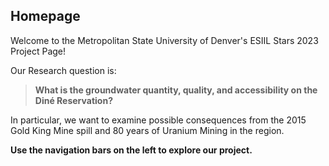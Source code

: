 ## Homepage

Welcome to the Metropolitan State University of Denver's ESIIL Stars 2023 Project Page!

Our Research question is: 

> **What is the groundwater quantity, quality, and accessibility on the Diné Reservation?**

In particular, we want to examine possible consequences from the 2015 Gold King Mine spill and 80 years of Uranium Mining in the region.

**Use the navigation bars on the left to explore our project.**
